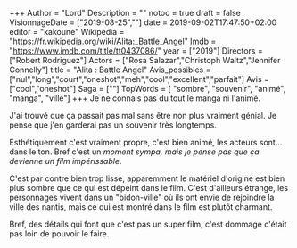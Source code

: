 +++
Author = "Lord"
Description = ""
notoc = true
draft = false
VisionnageDate = ["2019-08-25",""]
date = 2019-09-02T17:47:50+02:00
editor = "kakoune"
Wikipedia = "https://fr.wikipedia.org/wiki/Alita:_Battle_Angel"
Imdb = "https://www.imdb.com/title/tt0437086/"
year = ["2019"]
Directors = ["Robert Rodriguez"]
Actors = ["Rosa Salazar","Christoph Waltz","Jennifer Connelly"]
title = "Alita : Battle Angel"
Avis_possibles = ["nul","long","court","oneshot","meh","cool","excellent","parfait"]
Avis = ["cool","oneshot"] 
Saga = [""]
TopWords = [  "sombre", "souvenir", "animé", "manga", "ville"]
+++
Je ne connais pas du tout le manga ni l'animé.

J'ai trouvé que ça passait pas mal sans être non plus vraiment génial.
Je pense que j'en garderai pas un souvenir très longtemps.

Esthétiquement c'est vraiment propre, c'est bien animé, les acteurs sont… dans le ton.
Bref c'est un *moment sympa, mais je pense pas que ça devienne un film impérissable*.

C'est par contre bien trop lisse, apparemment le matériel d'origine est bien plus sombre que ce qui est dépeint dans le film.
C'est d'ailleurs étrange, les personnages vivent dans un "bidon-ville" où ils ont envie de rejoindre la ville des nantis, mais ce qui est montré dans le film est plutôt charmant.

Bref, des détails qui font que c'est pas un super film, c'est dommage c'était pas loin de pouvoir le faire.
